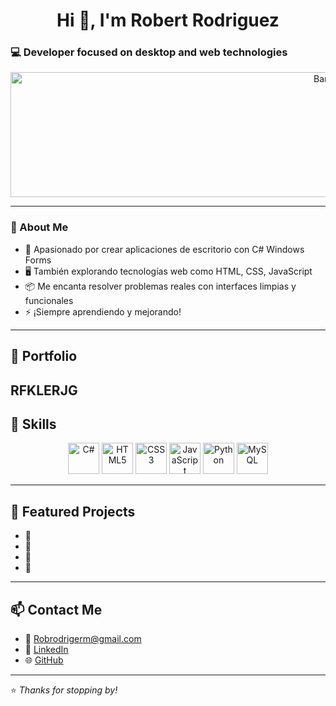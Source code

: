<h1 align="center">Hi 👋, I'm Robert Rodriguez</h1>
<h3>💻 Developer focused on desktop and web technologies</h3>

<p align="center">
  <img src="https://img.lovepik.com/background/20211021/large/lovepik-blue-line-technology-banner-background-image_400110774.jpg" 
       width="1001" height="200" alt="Banner"/>
</p>


---

### 🧠 About Me
- 🎯 Apasionado por crear aplicaciones de escritorio con C# Windows Forms 
- 🖥️ También explorando tecnologías web como HTML, CSS, JavaScript
- 📦 Me encanta resolver problemas reales con interfaces limpias y funcionales  
- ⚡ ¡Siempre aprendiendo y mejorando!

---

## 💼 Portfolio
 RFKLERJG
---
## 🚀 Skills
<p align="center">
  <img src="https://cdn.jsdelivr.net/gh/devicons/devicon/icons/csharp/csharp-original.svg" title="C#" alt="C#" width="50"/>
  <img src="https://cdn.jsdelivr.net/gh/devicons/devicon/icons/html5/html5-original.svg" title="HTML5" alt="HTML5" width="50"/>
  <img src="https://cdn.jsdelivr.net/gh/devicons/devicon/icons/css3/css3-original.svg" title="CSS3" alt="CSS3" width="50"/>
  <img src="https://cdn.jsdelivr.net/gh/devicons/devicon/icons/javascript/javascript-original.svg" title="JavaScript" alt="JavaScript" width="50"/>
  <img src="https://cdn.jsdelivr.net/gh/devicons/devicon/icons/python/python-original.svg" title="Python" alt="Python" width="50"/>
  <img src="https://cdn.jsdelivr.net/gh/devicons/devicon/icons/mysql/mysql-original.svg" title="MySQL" alt="MySQL" width="50"/>
</p>

---

## 📂 Featured Projects
- 🔸
- 🔸
- 🔸
- 🔸

---

## 📫 Contact Me
- 📧 Robrodrigerm@gmail.com  
- 💼 [LinkedIn](https://linkedin.com/in/robertrodriguez)  
- 🌐 [GitHub](https://github.com/Rob24000)

---

⭐ *Thanks for stopping by!*
